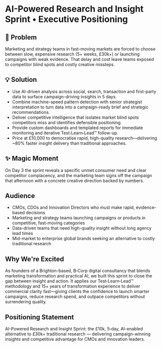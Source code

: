 # AI-Powered Research and Insight Sprint • Executive Positioning

## 🎯 Problem
Marketing and strategy teams in fast-moving markets are forced to choose between slow, expensive research (5+ weeks, £30k+) or launching campaigns with weak evidence. That delay and cost leave teams exposed to competitor blind spots and costly creative missteps.

## 💡 Solution
- Use AI-driven analysis across social, search, transaction and first-party data to surface campaign-driving insights in 5 days.  
- Combine machine-speed pattern detection with senior strategist interpretation to turn data into a campaign-ready brief and strategic recommendations.  
- Deliver competitive intelligence that isolates market blind spots competitors miss and identifies defensible positioning.  
- Provide custom dashboards and templated reports for immediate monitoring and iterative Test‑Learn‑Lead™ follow-up.  
- Price at £10,000 to democratise rapid, high-quality research—delivering ~80% faster insight delivery than traditional approaches.

## ✨ Magic Moment
On Day 3 the sprint reveals a specific unmet consumer need and clear competitor complacency, and the marketing team signs off the campaign that afternoon with a concrete creative direction backed by numbers.

## Audience
- CMOs, CDOs and Innovation Directors who must make rapid, evidence-based decisions  
- Marketing and strategy teams launching campaigns or products in competitive, fast-moving categories  
- Data-driven teams that need high-quality insight without long agency lead times  
- Mid-market to enterprise global brands seeking an alternative to costly traditional research

## Why We're Excited
As founders of a Brighton-based, B‑Corp digital consultancy that blends marketing transformation and practical AI, we built this sprint to close the gap between insight and action. It applies our Test‑Learn‑Lead™ methodology and 15+ years of transformation experience to deliver commercial clarity fast—giving clients the confidence to launch smarter campaigns, reduce research spend, and outpace competitors without surrendering quality.

## Positioning Statement
AI-Powered Research and Insight Sprint: the £10k, 5‑day, AI-enabled alternative to £30k+ traditional research — delivering campaign-winning insights and competitive advantage for CMOs and innovation leaders.
